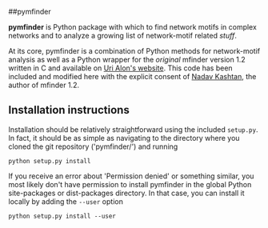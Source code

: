 ##pymfinder

**pymfinder** is Python package with which to find network motifs in complex networks and to analyze a growing list of network-motif related *stuff*.

At its core, pymfinder is a combination of Python methods for network-motif analysis as well as a Python wrapper for the _original_ mfinder version 1.2 written in C and available on [Uri Alon's website](http://www.weizmann.ac.il/mcb/UriAlon/). This code has been included and modified here with the explicit consent of [Nadav Kashtan](mailto:nadav.kashtan@gmail.com), the author of mfinder 1.2.


## Installation instructions


Installation should be relatively straightforward using the included `setup.py`. In fact, it should be as simple as navigating to the directory where you cloned the git repository ('pymfinder/') and running

	python setup.py install

If you receive an error about 'Permission denied' or something similar, you most likely don't have permission to install pymfinder in the global Python site-packages or dist-packages directory. In that case, you can install it locally by adding the `--user` option

	python setup.py install --user
